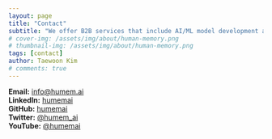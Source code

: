 ```yaml
---
layout: page
title: "Contact"
subtitle: "We offer B2B services that include AI/ML model development and consulting"
# cover-img: /assets/img/about/human-memory.png
# thumbnail-img: /assets/img/about/human-memory.png
tags: [contact]
author: Taewoon Kim
# comments: true
---
```



<i class="fas fa-envelope"></i> **Email:** [info@humem.ai](mailto:info@humem.ai)
<br>
<i class="fab fa-linkedin"></i> **LinkedIn:** [humemai](https://linkedin.com/company/humemai)
<br>
<i class="fab fa-github"></i> **GitHub:** [humemai](https://github.com/humemai)
<br>
<i class="fab fa-x-twitter"></i> **Twitter:** [@humem_ai](https://twitter.com/humem_ai)
<br>
<i class="fab fa-youtube"></i> **YouTube:** [@humemai](https://www.youtube.com/@humemai)

